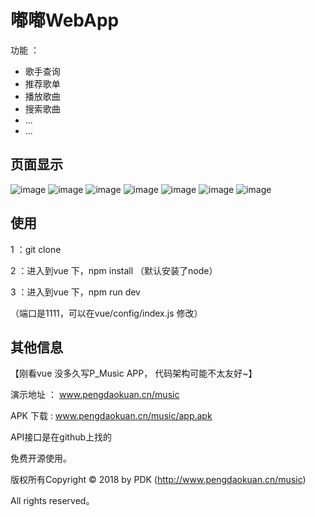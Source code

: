 嘟嘟WebApp 
===============
功能 ： 
 + 歌手查询
 + 推荐歌单
 + 播放歌曲
 + 搜索歌曲
 + ...
 + ...


## 页面显示
![image](https://github.com/PDKSophia/P_Music/raw/master/image/login.jpg)
![image](https://github.com/PDKSophia/P_Music/raw/master/image/album.jpg)
![image](https://github.com/PDKSophia/P_Music/raw/master/image/list.jpg)
![image](https://github.com/PDKSophia/P_Music/raw/master/image/singer.jpg)
![image](https://github.com/PDKSophia/P_Music/raw/master/image/search.jpg)
![image](https://github.com/PDKSophia/P_Music/raw/master/image/search1.jpg)
![image](https://github.com/PDKSophia/P_Music/raw/master/image/search2.jpg)


## 使用
 1 ：git clone 

 2 ：进入到vue 下，npm install （默认安装了node）

 3 ：进入到vue 下，npm run dev

 （端口是1111，可以在vue/config/index.js 修改）
 
## 其他信息

【刚看vue 没多久写P_Music APP， 代码架构可能不太友好~】

演示地址 ： www.pengdaokuan.cn/music

APK 下载 : www.pengdaokuan.cn/music/app.apk

API接口是在github上找的

免费开源使用。

版权所有Copyright © 2018 by PDK (http://www.pengdaokuan.cn/music)

All rights reserved。

